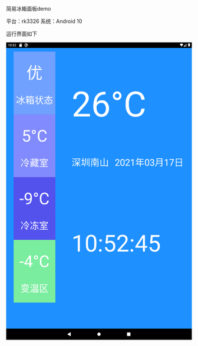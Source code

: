 简易冰箱面板demo

平台：rk3326
系统：Android 10

运行界面如下

![image](https://github.com/yhm2046/WaterPurifier/blob/master/img/Screenshot_1.png)
